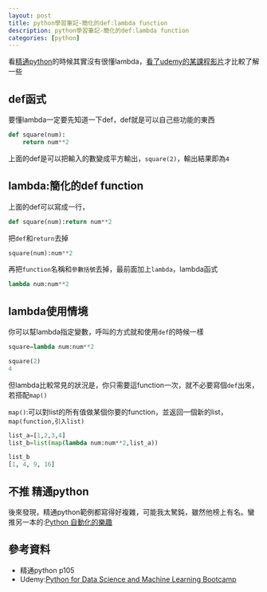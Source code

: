 ```yaml
---
layout: post
title: python學習筆記-簡化的def:lambda function
description: python學習筆記-簡化的def:lambda function
categories: [python]
---
```


看[精通python](https://www.tenlong.com.tw/products/9789863477310)的時候其實沒有很懂lambda，[看了udemy的某課程影片](https://www.udemy.com/course/python-for-data-science-and-machine-learning-bootcamp/)才比較了解一些

<!--more-->

## def函式
要懂lambda一定要先知道一下def，def就是可以自己些功能的東西
```python
def square(num):
    return num**2
```
上面的def是可以把輸入的數變成平方輸出，`square(2)`，輸出結果即為`4`

## lambda:簡化的def function
上面的def可以寫成一行，
```python
def square(num):return num**2
```
把`def`和`return`去掉
```python
square(num):num**2
```
再把`function`名稱和`參數括號`去掉，最前面加上`lambda`，lambda函式
```python
lambda num:num**2
```

## lambda使用情境
你可以幫lambda指定變數，呼叫的方式就和使用`def`的時候一樣
```python
square=lambda num:num**2

square(2)
4
```
但lambda比較常見的狀況是，你只需要這function一次，就不必要寫個`def`出來，若搭配`map()`

`map()`:可以對list的所有值做某個你要的function，並返回一個新的list，`map(function,引入list)`
```python
list_a=[1,2,3,4]
list_b=list(map(lambda num:num**2,list_a))

list_b
[1, 4, 9, 16]
```


## 不推 精通python
後來發現，精通python範例都寫得好複雜，可能我太駑鈍，雖然他榜上有名。蠻推另一本的:[Python 自動化的樂趣](https://www.tenlong.com.tw/products/9789864762729)

## 參考資料
* 精通python p105
* Udemy:[Python for Data Science and Machine Learning Bootcamp](https://www.udemy.com/course/python-for-data-science-and-machine-learning-bootcamp/)